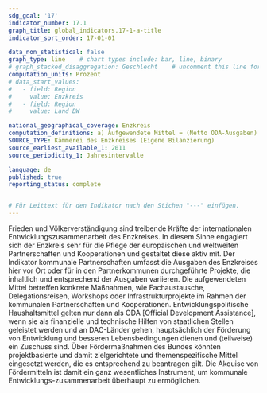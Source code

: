 ```yaml
---
sdg_goal: '17'
indicator_number: 17.1
graph_title: global_indicators.17-1-a-title 
indicator_sort_order: 17-01-01

data_non_statistical: false
graph_type: line    # chart types include: bar, line, binary
# graph_stacked_disaggregation: Geschlecht    # uncomment this line for stacked bars. eplace "Geschlecht" with the field of aggregation.
computation_units: Prozent
# data_start_values:
#   - field: Region
#     value: Enzkreis
#   - field: Region
#     value: Land BW

national_geographical_coverage: Enzkreis
computation_definitions: a) Aufgewendete Mittel = (Netto ODA-Ausgaben) / (Ordentliche Aufwendungen des Kreises) * 100 <br> b) Anteil Fördermittel = (Anteil akquirierter Fördermittel zum Einsatz in der kommunalen Entwicklungszusammenarbeit)/ (Anteil ODA-Ausgaben) * 100
SOURCE_TYPE: Kämmerei des Enzkreises (Eigene Bilanzierung)
source_earliest_available_1: 2011
source_periodicity_1: Jahresintervalle

language: de
published: true
reporting_status: complete


# Für Leittext für den Indikator nach den Stichen "---" einfügen.
---
```


Frieden und Völkerverständigung sind treibende Kräfte der internationalen Entwicklungszusammenarbeit des Enzkreises. In diesem Sinne engagiert sich der Enzkreis sehr für die Pflege der europäischen und weltweiten Partnerschaften und Kooperationen und gestaltet diese aktiv mit.
Der Indikator kommunale Partnerschaften umfasst die Ausgaben des Enzkreises hier vor Ort oder für in den Partnerkommunen durchgeführte Projekte, die inhaltlich und entsprechend der Ausgaben variieren. Die aufgewendeten Mittel betreffen konkrete Maßnahmen, wie Fachaustausche, Delegationsreisen, Workshops oder Infrastrukturprojekte im Rahmen der kommunalen Partnerschaften und Kooperationen.
Entwicklungspolitische Haushaltsmittel gelten nur dann als ODA [Official Development Assistance], wenn sie als finanzielle und technische Hilfen von staatlichen Stellen geleistet werden und an DAC-Länder gehen, hauptsächlich der Förderung von Entwicklung und besseren Lebensbedingungen dienen und (teilweise) ein Zuschuss sind.
Über Fördermaßnahmen des Bundes könnten projektbasierte und damit zielgerichtete und themenspezifische Mittel eingesetzt werden, die es entsprechend zu beantragen gilt. Die Akquise von Fördermitteln ist damit ein ganz wesentliches Instrument, um kommunale Entwicklungs-zusammenarbeit überhaupt zu ermöglichen.